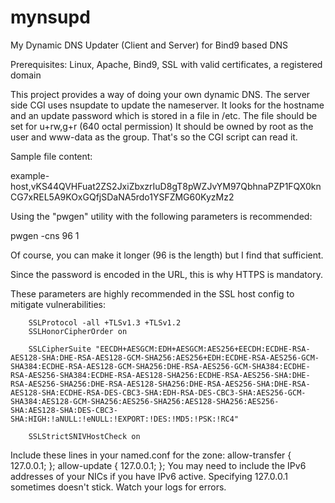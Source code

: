 # mynsupd
My Dynamic DNS Updater (Client and Server) for Bind9 based DNS

Prerequisites:  Linux, Apache, Bind9, SSL with valid certificates, a registered domain

This project provides a way of doing your own dynamic DNS.  The server side CGI uses nsupdate to update the nameserver.
It looks for the hostname and an update password which is stored in a file in /etc.
The file should be set for u+rw,g+r (640 octal permission)
It should be owned by root as the user and www-data as the group.  That's so the CGI script can read it.

Sample file content:

example-host,vKS44QVHFuat2ZS2JxiZbxzrIuD8gT8pWZJvYM97QbhnaPZP1FQX0knCG7xREL5A9KOxGQfjSDaNA5rdo1YSFZMG60KyzMz2

Using the "pwgen" utility with the following parameters is recommended:

pwgen -cns 96 1

Of course, you can make it longer (96 is the length) but I find that sufficient.

Since the password is encoded in the URL, this is why HTTPS is mandatory.

These parameters are highly recommended in the SSL host config to mitigate vulnerabilities:

        SSLProtocol -all +TLSv1.3 +TLSv1.2
        SSLHonorCipherOrder on

        SSLCipherSuite "EECDH+AESGCM:EDH+AESGCM:AES256+EECDH:ECDHE-RSA-AES128-SHA:DHE-RSA-AES128-GCM-SHA256:AES256+EDH:ECDHE-RSA-AES256-GCM-SHA384:ECDHE-RSA-AES128-GCM-SHA256:DHE-RSA-AES256-GCM-SHA384:ECDHE-RSA-AES256-SHA384:ECDHE-RSA-AES128-SHA256:ECDHE-RSA-AES256-SHA:DHE-RSA-AES256-SHA256:DHE-RSA-AES128-SHA256:DHE-RSA-AES256-SHA:DHE-RSA-AES128-SHA:ECDHE-RSA-DES-CBC3-SHA:EDH-RSA-DES-CBC3-SHA:AES256-GCM-SHA384:AES128-GCM-SHA256:AES256-SHA256:AES128-SHA256:AES256-SHA:AES128-SHA:DES-CBC3-SHA:HIGH:!aNULL:!eNULL:!EXPORT:!DES:!MD5:!PSK:!RC4"

        SSLStrictSNIVHostCheck on
 
Include these lines in your named.conf for the zone:
      allow-transfer { 127.0.0.1; };
		  allow-update { 127.0.0.1; };
You may need to include the IPv6 addresses of your NICs if you have IPv6 active.  Specifying 127.0.0.1 sometimes doesn't stick.  Watch your logs for errors.

